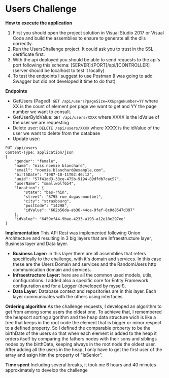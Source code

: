 # Users Challenge

**How to execute the application**
1. First you should open the project solution in Visual Studio 2017 or Visual Code and build the assemblies to ensure to generate all the dlls correctly.
2. Run the UsersChallenge project. It could ask you to trust in the SSL certificate first.
3. With the api deployed you should be able to send requests to the api's port following this schema: 
[SERVER]:[PORT]/api/[CONTROLLER]
(server should be localhost to test it locally)
4. To test the endpoints I suggest to use Postman (I was going to add Swagger but did not developed it time to do that)

**Endpoints**
- GetUsers (Paged): `GET /api/users?pageSize=XX&pageNumber=YY` where XX is the count of element per page we want to get and YY the page number we want to consult.
- GetUserByIdValue: `GET /api/users/XXXX` where XXXX is the idValue of the user we are requesting
- Delete user: `DELETE /api/users/XXXX` where XXXX is the idValue of the user we want to delete from the database
- Update user:
~~~~
PUT /api/users
Content-Type: application/json
{
    "gender": "female",
    "name": "miss noemie blanchard",
    "email": "noemie.blanchard@example.com",
    "birthDate": "1987-10-11T02:46:12",
    "uuid": "57f41dd3-38ce-475b-9194-89dfdb7cac57",
    "userName": "smallwolf654",
    "location": {
        "state": "bas-rhin",
        "street": "8795 rue dugas-montbel",
        "city": "strasbourg",
        "postCode": "14298",
        "idValue": "662b56da-ab36-44ca-9fef-8c0d8547d397"
    },
    "idValue": "6459ef44-9bae-4233-a193-a12e18e297ee"
}
~~~~

**Implementation**
This API Rest was implemented following Onion Architecture and resulting in 3 big layers that are Infraestructure layer, Business layer and Data layer.
- **Business Layer:** in this layer there are all assemblies that refers specifically to the challenge, with it's domain and services. In this case these are the Users Domain and services and the RandomUsers http communication domain and services.
- **Infraestructure Layer:** here are all the common used models, utils, configurations. I added also a specific core for Entity Framework configuration and for a Logger (developed by myself).
- **Data Layer:** Database context and repositories are in this layer.
Each layer communicates with the others using interfaces.

**Ordering algorithm**
As the challenge requests, I developed an algorithm to get from among some users the oldest one. To achieve that, I remembered the heapsort sorting algorithm and the heap data structure wich is like a tree that keeps in the root node the element that is bigger or minor respect to a defined property.
So I defined the comparable property to be the birthDate of the users so that when each element is added to the heap it orders itself by comparing the fathers nodes with their sons and siblings nodes by the birthDate, keeping always in the root node the oldest user.
After adding all the users in the heap, I only have to get the first user of the array and asign him the property of "isSenior".

**Time spent**
Including several breaks, it took me 6 hours and 40 minutes approximately to develop the challenge
